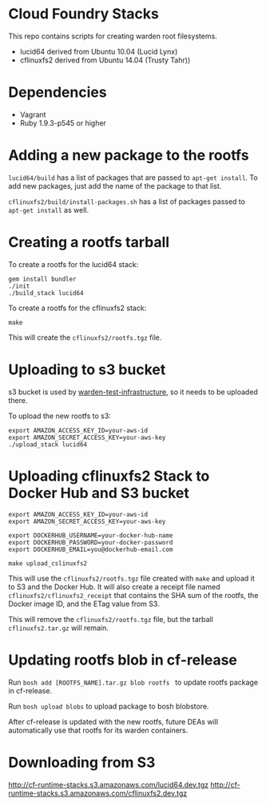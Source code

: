 Cloud Foundry Stacks
====================

This repo contains scripts for creating warden root filesystems.
* lucid64 derived from Ubuntu 10.04 (Lucid Lynx)
* cflinuxfs2 derived from Ubuntu 14.04 (Trusty Tahr))

# Dependencies

* Vagrant
* Ruby 1.9.3-p545 or higher

# Adding a new package to the rootfs

`lucid64/build` has a list of packages that are passed to `apt-get install`.
To add new packages, just add the name of the package to that list.

`cflinuxfs2/build/install-packages.sh` has a list of packages passed to `apt-get install` as well.

# Creating a rootfs tarball

To create a rootfs for the lucid64 stack:

```shell
gem install bundler
./init
./build_stack lucid64
```

To create a rootfs for the cflinuxfs2 stack:

```shell
make
```

This will create the `cflinuxfs2/rootfs.tgz` file.

# Uploading to s3 bucket

s3 bucket is used by [warden-test-infrastructure](https://github.com/cloudfoundry/warden-test-infrastructure), so it needs to be uploaded there.

To upload the new rootfs to s3:

```shell
export AMAZON_ACCESS_KEY_ID=your-aws-id
export AMAZON_SECRET_ACCESS_KEY=your-aws-key
./upload_stack lucid64
```

# Uploading cflinuxfs2 Stack to Docker Hub and S3 bucket

```shell
export AMAZON_ACCESS_KEY_ID=your-aws-id
export AMAZON_SECRET_ACCESS_KEY=your-aws-key

export DOCKERHUB_USERNAME=your-docker-hub-name
export DOCKERHUB_PASSWORD=your-docker-password
export DOCKERHUB_EMAIL=you@dockerhub-email.com

make upload_cslinuxfs2
```

This will use the `cflinuxfs2/rootfs.tgz` file created with `make` and upload it to S3 and the Docker Hub. It will also create a receipt file named `cflinuxfs2/cflinuxfs2_receipt` that contains the SHA sum of the rootfs, the Docker image ID, and the ETag value from S3.

This will remove the `cflinuxfs2/rootfs.tgz` file, but the tarball `cflinuxfs2.tar.gz` will remain.

# Updating rootfs blob in cf-release

Run `bosh add [ROOTFS_NAME].tar.gz blob rootfs ` to update rootfs package in cf-release.

Run `bosh upload blobs` to upload package to bosh blobstore.

After cf-release is updated with the new rootfs, future DEAs will automatically use that rootfs for its warden containers.

# Downloading from S3

http://cf-runtime-stacks.s3.amazonaws.com/lucid64.dev.tgz
http://cf-runtime-stacks.s3.amazonaws.com/cflinuxfs2.dev.tgz
